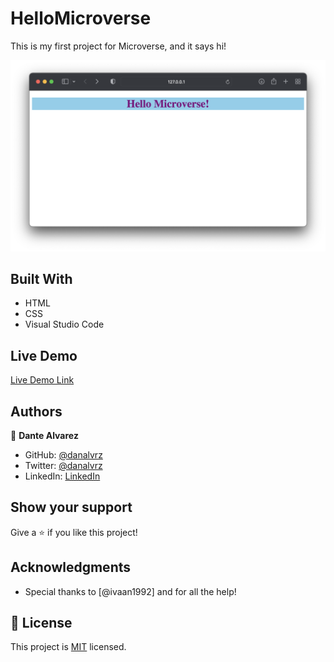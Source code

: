 # HelloMicroverse

This is my first project for Microverse, and it says hi!

![screenshot](/images/app_screenshot.png)


## Built With

- HTML
- CSS
- Visual Studio Code

## Live Demo

[Live Demo Link](https://livedemo.com)


## Authors

👤 **Dante Alvarez**

- GitHub: [@danalvrz](https://github.com/danalvrz)
- Twitter: [@danalvrz](https://twitter.com/danalvrz)
- LinkedIn: [LinkedIn](https://linkedin.com/in/linkedinhandle)


## Show your support

Give a ⭐️ if you like this project!

## Acknowledgments

- Special thanks to [@ivaan1992] and for all the help!

## 📝 License

This project is [MIT](./MIT.md) licensed.